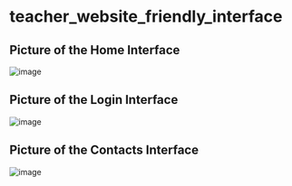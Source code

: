 # teacher_website_friendly_interface

## Picture of the Home Interface
![image](https://github.com/user-attachments/assets/d0068af6-8ff6-47bd-8fbe-ce42e0685697)
## Picture of the Login Interface
![image](https://github.com/user-attachments/assets/3412372a-9a16-4963-ab35-0294dc504ed0)
## Picture of the Contacts Interface

![image](https://github.com/user-attachments/assets/dd12a8e9-2b8e-492b-a461-f5d721bbf886)
